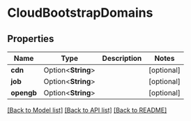 # CloudBootstrapDomains

## Properties

Name | Type | Description | Notes
------------ | ------------- | ------------- | -------------
**cdn** | Option<**String**> |  | [optional]
**job** | Option<**String**> |  | [optional]
**opengb** | Option<**String**> |  | [optional]

[[Back to Model list]](../README.md#documentation-for-models) [[Back to API list]](../README.md#documentation-for-api-endpoints) [[Back to README]](../README.md)


